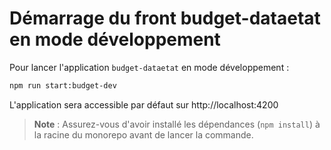 # Démarrage du front budget-dataetat en mode développement

Pour lancer l'application `budget-dataetat` en mode développement :

```bash
npm run start:budget-dev
```

L'application sera accessible par défaut sur http://localhost:4200

> **Note** : Assurez-vous d'avoir installé les dépendances (`npm install`) à la racine du monorepo avant de lancer la commande.
